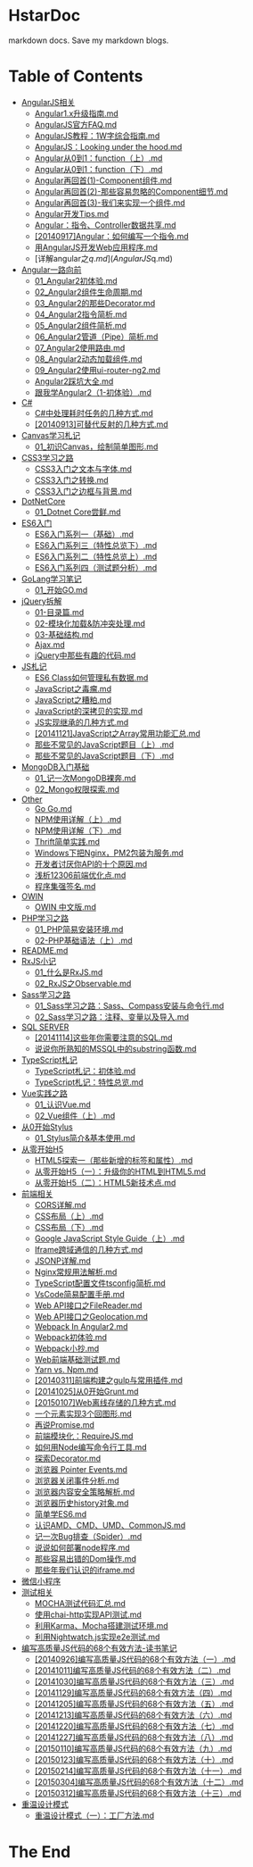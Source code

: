 # HstarDoc
markdown docs.
Save my markdown blogs.

# Table of Contents
<!--TableOfContnets Start-->
* [AngularJS相关](AngularJS%E7%9B%B8%E5%85%B3)
    * [Angular1.x升级指南.md](AngularJS%E7%9B%B8%E5%85%B3/Angular1.x%E5%8D%87%E7%BA%A7%E6%8C%87%E5%8D%97.md)
    * [AngularJS官方FAQ.md](AngularJS%E7%9B%B8%E5%85%B3/AngularJS%E5%AE%98%E6%96%B9FAQ.md)
    * [AngularJS教程：1W字综合指南.md](AngularJS%E7%9B%B8%E5%85%B3/AngularJS%E6%95%99%E7%A8%8B%EF%BC%9A1W%E5%AD%97%E7%BB%BC%E5%90%88%E6%8C%87%E5%8D%97.md)
    * [AngularJS：Looking under the hood.md](AngularJS%E7%9B%B8%E5%85%B3/AngularJS%EF%BC%9ALooking%20under%20the%20hood.md)
    * [Angular从0到1：function（上）.md](AngularJS%E7%9B%B8%E5%85%B3/Angular%E4%BB%8E0%E5%88%B01%EF%BC%9Afunction%EF%BC%88%E4%B8%8A%EF%BC%89.md)
    * [Angular从0到1：function（下）.md](AngularJS%E7%9B%B8%E5%85%B3/Angular%E4%BB%8E0%E5%88%B01%EF%BC%9Afunction%EF%BC%88%E4%B8%8B%EF%BC%89.md)
    * [Angular再回首(1)-Component组件.md](AngularJS%E7%9B%B8%E5%85%B3/Angular%E5%86%8D%E5%9B%9E%E9%A6%96(1)-Component%E7%BB%84%E4%BB%B6.md)
    * [Angular再回首(2)-那些容易忽略的Component细节.md](AngularJS%E7%9B%B8%E5%85%B3/Angular%E5%86%8D%E5%9B%9E%E9%A6%96(2)-%E9%82%A3%E4%BA%9B%E5%AE%B9%E6%98%93%E5%BF%BD%E7%95%A5%E7%9A%84Component%E7%BB%86%E8%8A%82.md)
    * [Angular再回首(3)-我们来实现一个组件.md](AngularJS%E7%9B%B8%E5%85%B3/Angular%E5%86%8D%E5%9B%9E%E9%A6%96(3)-%E6%88%91%E4%BB%AC%E6%9D%A5%E5%AE%9E%E7%8E%B0%E4%B8%80%E4%B8%AA%E7%BB%84%E4%BB%B6.md)
    * [Angular开发Tips.md](AngularJS%E7%9B%B8%E5%85%B3/Angular%E5%BC%80%E5%8F%91Tips.md)
    * [Angular：指令、Controller数据共享.md](AngularJS%E7%9B%B8%E5%85%B3/Angular%EF%BC%9A%E6%8C%87%E4%BB%A4%E3%80%81Controller%E6%95%B0%E6%8D%AE%E5%85%B1%E4%BA%AB.md)
    * [[20140917]Angular：如何编写一个指令.md](AngularJS%E7%9B%B8%E5%85%B3/%5B20140917%5DAngular%EF%BC%9A%E5%A6%82%E4%BD%95%E7%BC%96%E5%86%99%E4%B8%80%E4%B8%AA%E6%8C%87%E4%BB%A4.md)
    * [用AngularJS开发Web应用程序.md](AngularJS%E7%9B%B8%E5%85%B3/%E7%94%A8AngularJS%E5%BC%80%E5%8F%91Web%E5%BA%94%E7%94%A8%E7%A8%8B%E5%BA%8F.md)
    * [详解angular之$q.md](AngularJS%E7%9B%B8%E5%85%B3/%E8%AF%A6%E8%A7%A3angular%E4%B9%8B$q.md)
* [Angular一路向前](Angular%E4%B8%80%E8%B7%AF%E5%90%91%E5%89%8D)
    * [01_Angular2初体验.md](Angular%E4%B8%80%E8%B7%AF%E5%90%91%E5%89%8D/01_Angular2%E5%88%9D%E4%BD%93%E9%AA%8C.md)
    * [02_Angular2组件生命周期.md](Angular%E4%B8%80%E8%B7%AF%E5%90%91%E5%89%8D/02_Angular2%E7%BB%84%E4%BB%B6%E7%94%9F%E5%91%BD%E5%91%A8%E6%9C%9F.md)
    * [03_Angular2的那些Decorator.md](Angular%E4%B8%80%E8%B7%AF%E5%90%91%E5%89%8D/03_Angular2%E7%9A%84%E9%82%A3%E4%BA%9BDecorator.md)
    * [04_Angular2指令简析.md](Angular%E4%B8%80%E8%B7%AF%E5%90%91%E5%89%8D/04_Angular2%E6%8C%87%E4%BB%A4%E7%AE%80%E6%9E%90.md)
    * [05_Angular2组件简析.md](Angular%E4%B8%80%E8%B7%AF%E5%90%91%E5%89%8D/05_Angular2%E7%BB%84%E4%BB%B6%E7%AE%80%E6%9E%90.md)
    * [06_Angular2管道（Pipe）简析.md](Angular%E4%B8%80%E8%B7%AF%E5%90%91%E5%89%8D/06_Angular2%E7%AE%A1%E9%81%93%EF%BC%88Pipe%EF%BC%89%E7%AE%80%E6%9E%90.md)
    * [07_Angular2使用路由.md](Angular%E4%B8%80%E8%B7%AF%E5%90%91%E5%89%8D/07_Angular2%E4%BD%BF%E7%94%A8%E8%B7%AF%E7%94%B1.md)
    * [08_Angular2动态加载组件.md](Angular%E4%B8%80%E8%B7%AF%E5%90%91%E5%89%8D/08_Angular2%E5%8A%A8%E6%80%81%E5%8A%A0%E8%BD%BD%E7%BB%84%E4%BB%B6.md)
    * [09_Angular2使用ui-router-ng2.md](Angular%E4%B8%80%E8%B7%AF%E5%90%91%E5%89%8D/09_Angular2%E4%BD%BF%E7%94%A8ui-router-ng2.md)
    * [Angular2踩坑大全.md](Angular%E4%B8%80%E8%B7%AF%E5%90%91%E5%89%8D/Angular2%E8%B8%A9%E5%9D%91%E5%A4%A7%E5%85%A8.md)
    * [跟我学Angular2（1-初体验）.md](Angular%E4%B8%80%E8%B7%AF%E5%90%91%E5%89%8D/%E8%B7%9F%E6%88%91%E5%AD%A6Angular2%EF%BC%881-%E5%88%9D%E4%BD%93%E9%AA%8C%EF%BC%89.md)
* [C#](C#)
    * [C#中处理耗时任务的几种方式.md](C#/C#%E4%B8%AD%E5%A4%84%E7%90%86%E8%80%97%E6%97%B6%E4%BB%BB%E5%8A%A1%E7%9A%84%E5%87%A0%E7%A7%8D%E6%96%B9%E5%BC%8F.md)
    * [[20140913]可替代反射的几种方式.md](C#/%5B20140913%5D%E5%8F%AF%E6%9B%BF%E4%BB%A3%E5%8F%8D%E5%B0%84%E7%9A%84%E5%87%A0%E7%A7%8D%E6%96%B9%E5%BC%8F.md)
* [Canvas学习札记](Canvas%E5%AD%A6%E4%B9%A0%E6%9C%AD%E8%AE%B0)
    * [01_初识Canvas，绘制简单图形.md](Canvas%E5%AD%A6%E4%B9%A0%E6%9C%AD%E8%AE%B0/01_%E5%88%9D%E8%AF%86Canvas%EF%BC%8C%E7%BB%98%E5%88%B6%E7%AE%80%E5%8D%95%E5%9B%BE%E5%BD%A2.md)
* [CSS3学习之路](CSS3%E5%AD%A6%E4%B9%A0%E4%B9%8B%E8%B7%AF)
    * [CSS3入门之文本与字体.md](CSS3%E5%AD%A6%E4%B9%A0%E4%B9%8B%E8%B7%AF/CSS3%E5%85%A5%E9%97%A8%E4%B9%8B%E6%96%87%E6%9C%AC%E4%B8%8E%E5%AD%97%E4%BD%93.md)
    * [CSS3入门之转换.md](CSS3%E5%AD%A6%E4%B9%A0%E4%B9%8B%E8%B7%AF/CSS3%E5%85%A5%E9%97%A8%E4%B9%8B%E8%BD%AC%E6%8D%A2.md)
    * [CSS3入门之边框与背景.md](CSS3%E5%AD%A6%E4%B9%A0%E4%B9%8B%E8%B7%AF/CSS3%E5%85%A5%E9%97%A8%E4%B9%8B%E8%BE%B9%E6%A1%86%E4%B8%8E%E8%83%8C%E6%99%AF.md)
* [DotNetCore](DotNetCore)
    * [01_Dotnet Core尝鲜.md](DotNetCore/01_Dotnet%20Core%E5%B0%9D%E9%B2%9C.md)
* [ES6入门](ES6%E5%85%A5%E9%97%A8)
    * [ES6入门系列一（基础）.md](ES6%E5%85%A5%E9%97%A8/ES6%E5%85%A5%E9%97%A8%E7%B3%BB%E5%88%97%E4%B8%80%EF%BC%88%E5%9F%BA%E7%A1%80%EF%BC%89.md)
    * [ES6入门系列三（特性总览下）.md](ES6%E5%85%A5%E9%97%A8/ES6%E5%85%A5%E9%97%A8%E7%B3%BB%E5%88%97%E4%B8%89%EF%BC%88%E7%89%B9%E6%80%A7%E6%80%BB%E8%A7%88%E4%B8%8B%EF%BC%89.md)
    * [ES6入门系列二（特性总览上）.md](ES6%E5%85%A5%E9%97%A8/ES6%E5%85%A5%E9%97%A8%E7%B3%BB%E5%88%97%E4%BA%8C%EF%BC%88%E7%89%B9%E6%80%A7%E6%80%BB%E8%A7%88%E4%B8%8A%EF%BC%89.md)
    * [ES6入门系列四（测试题分析）.md](ES6%E5%85%A5%E9%97%A8/ES6%E5%85%A5%E9%97%A8%E7%B3%BB%E5%88%97%E5%9B%9B%EF%BC%88%E6%B5%8B%E8%AF%95%E9%A2%98%E5%88%86%E6%9E%90%EF%BC%89.md)
* [GoLang学习笔记](GoLang%E5%AD%A6%E4%B9%A0%E7%AC%94%E8%AE%B0)
    * [01_开始GO.md](GoLang%E5%AD%A6%E4%B9%A0%E7%AC%94%E8%AE%B0/01_%E5%BC%80%E5%A7%8BGO.md)
* [jQuery拆解](jQuery%E6%8B%86%E8%A7%A3)
    * [01-目录篇.md](jQuery%E6%8B%86%E8%A7%A3/01-%E7%9B%AE%E5%BD%95%E7%AF%87.md)
    * [02-模块化加载&防冲突处理.md](jQuery%E6%8B%86%E8%A7%A3/02-%E6%A8%A1%E5%9D%97%E5%8C%96%E5%8A%A0%E8%BD%BD&%E9%98%B2%E5%86%B2%E7%AA%81%E5%A4%84%E7%90%86.md)
    * [03-基础结构.md](jQuery%E6%8B%86%E8%A7%A3/03-%E5%9F%BA%E7%A1%80%E7%BB%93%E6%9E%84.md)
    * [Ajax.md](jQuery%E6%8B%86%E8%A7%A3/Ajax.md)
    * [jQuery中那些有趣的代码.md](jQuery%E6%8B%86%E8%A7%A3/jQuery%E4%B8%AD%E9%82%A3%E4%BA%9B%E6%9C%89%E8%B6%A3%E7%9A%84%E4%BB%A3%E7%A0%81.md)
* [JS札记](JS%E6%9C%AD%E8%AE%B0)
    * [ES6 Class如何管理私有数据.md](JS%E6%9C%AD%E8%AE%B0/ES6%20Class%E5%A6%82%E4%BD%95%E7%AE%A1%E7%90%86%E7%A7%81%E6%9C%89%E6%95%B0%E6%8D%AE.md)
    * [JavaScript之毒瘤.md](JS%E6%9C%AD%E8%AE%B0/JavaScript%E4%B9%8B%E6%AF%92%E7%98%A4.md)
    * [JavaScript之糟粕.md](JS%E6%9C%AD%E8%AE%B0/JavaScript%E4%B9%8B%E7%B3%9F%E7%B2%95.md)
    * [JavaScript的深拷贝的实现.md](JS%E6%9C%AD%E8%AE%B0/JavaScript%E7%9A%84%E6%B7%B1%E6%8B%B7%E8%B4%9D%E7%9A%84%E5%AE%9E%E7%8E%B0.md)
    * [JS实现继承的几种方式.md](JS%E6%9C%AD%E8%AE%B0/JS%E5%AE%9E%E7%8E%B0%E7%BB%A7%E6%89%BF%E7%9A%84%E5%87%A0%E7%A7%8D%E6%96%B9%E5%BC%8F.md)
    * [[20141121]JavaScript之Array常用功能汇总.md](JS%E6%9C%AD%E8%AE%B0/%5B20141121%5DJavaScript%E4%B9%8BArray%E5%B8%B8%E7%94%A8%E5%8A%9F%E8%83%BD%E6%B1%87%E6%80%BB.md)
    * [那些不常见的JavaScript题目（上）.md](JS%E6%9C%AD%E8%AE%B0/%E9%82%A3%E4%BA%9B%E4%B8%8D%E5%B8%B8%E8%A7%81%E7%9A%84JavaScript%E9%A2%98%E7%9B%AE%EF%BC%88%E4%B8%8A%EF%BC%89.md)
    * [那些不常见的JavaScript题目（下）.md](JS%E6%9C%AD%E8%AE%B0/%E9%82%A3%E4%BA%9B%E4%B8%8D%E5%B8%B8%E8%A7%81%E7%9A%84JavaScript%E9%A2%98%E7%9B%AE%EF%BC%88%E4%B8%8B%EF%BC%89.md)
* [MongoDB入门基础](MongoDB%E5%85%A5%E9%97%A8%E5%9F%BA%E7%A1%80)
    * [01_记一次MongoDB裸奔.md](MongoDB%E5%85%A5%E9%97%A8%E5%9F%BA%E7%A1%80/01_%E8%AE%B0%E4%B8%80%E6%AC%A1MongoDB%E8%A3%B8%E5%A5%94.md)
    * [02_Mongo权限探索.md](MongoDB%E5%85%A5%E9%97%A8%E5%9F%BA%E7%A1%80/02_Mongo%E6%9D%83%E9%99%90%E6%8E%A2%E7%B4%A2.md)
* [Other](Other)
    * [Go Go.md](Other/Go%20Go.md)
    * [NPM使用详解（上）.md](Other/NPM%E4%BD%BF%E7%94%A8%E8%AF%A6%E8%A7%A3%EF%BC%88%E4%B8%8A%EF%BC%89.md)
    * [NPM使用详解（下）.md](Other/NPM%E4%BD%BF%E7%94%A8%E8%AF%A6%E8%A7%A3%EF%BC%88%E4%B8%8B%EF%BC%89.md)
    * [Thrift简单实践.md](Other/Thrift%E7%AE%80%E5%8D%95%E5%AE%9E%E8%B7%B5.md)
    * [Windows下把Nginx，PM2包装为服务.md](Other/Windows%E4%B8%8B%E6%8A%8ANginx%EF%BC%8CPM2%E5%8C%85%E8%A3%85%E4%B8%BA%E6%9C%8D%E5%8A%A1.md)
    * [开发者讨厌你API的十个原因.md](Other/%E5%BC%80%E5%8F%91%E8%80%85%E8%AE%A8%E5%8E%8C%E4%BD%A0API%E7%9A%84%E5%8D%81%E4%B8%AA%E5%8E%9F%E5%9B%A0.md)
    * [浅析12306前端优化点.md](Other/%E6%B5%85%E6%9E%9012306%E5%89%8D%E7%AB%AF%E4%BC%98%E5%8C%96%E7%82%B9.md)
    * [程序集强签名.md](Other/%E7%A8%8B%E5%BA%8F%E9%9B%86%E5%BC%BA%E7%AD%BE%E5%90%8D.md)
* [OWIN](OWIN)
    * [OWIN 中文版.md](OWIN/OWIN%20%E4%B8%AD%E6%96%87%E7%89%88.md)
* [PHP学习之路](PHP%E5%AD%A6%E4%B9%A0%E4%B9%8B%E8%B7%AF)
    * [01_PHP简易安装环境.md](PHP%E5%AD%A6%E4%B9%A0%E4%B9%8B%E8%B7%AF/01_PHP%E7%AE%80%E6%98%93%E5%AE%89%E8%A3%85%E7%8E%AF%E5%A2%83.md)
    * [02-PHP基础语法（上）.md](PHP%E5%AD%A6%E4%B9%A0%E4%B9%8B%E8%B7%AF/02-PHP%E5%9F%BA%E7%A1%80%E8%AF%AD%E6%B3%95%EF%BC%88%E4%B8%8A%EF%BC%89.md)
* [README.md](README.md)
* [RxJS小记](RxJS%E5%B0%8F%E8%AE%B0)
    * [01_什么是RxJS.md](RxJS%E5%B0%8F%E8%AE%B0/01_%E4%BB%80%E4%B9%88%E6%98%AFRxJS.md)
    * [02_RxJS之Observable.md](RxJS%E5%B0%8F%E8%AE%B0/02_RxJS%E4%B9%8BObservable.md)
* [Sass学习之路](Sass%E5%AD%A6%E4%B9%A0%E4%B9%8B%E8%B7%AF)
    * [01_Sass学习之路：Sass、Compass安装与命令行.md](Sass%E5%AD%A6%E4%B9%A0%E4%B9%8B%E8%B7%AF/01_Sass%E5%AD%A6%E4%B9%A0%E4%B9%8B%E8%B7%AF%EF%BC%9ASass%E3%80%81Compass%E5%AE%89%E8%A3%85%E4%B8%8E%E5%91%BD%E4%BB%A4%E8%A1%8C.md)
    * [02_Sass学习之路：注释、变量以及导入.md](Sass%E5%AD%A6%E4%B9%A0%E4%B9%8B%E8%B7%AF/02_Sass%E5%AD%A6%E4%B9%A0%E4%B9%8B%E8%B7%AF%EF%BC%9A%E6%B3%A8%E9%87%8A%E3%80%81%E5%8F%98%E9%87%8F%E4%BB%A5%E5%8F%8A%E5%AF%BC%E5%85%A5.md)
* [SQL SERVER](SQL%20SERVER)
    * [[20141114]这些年你需要注意的SQL.md](SQL%20SERVER/%5B20141114%5D%E8%BF%99%E4%BA%9B%E5%B9%B4%E4%BD%A0%E9%9C%80%E8%A6%81%E6%B3%A8%E6%84%8F%E7%9A%84SQL.md)
    * [说说你所熟知的MSSQL中的substring函数.md](SQL%20SERVER/%E8%AF%B4%E8%AF%B4%E4%BD%A0%E6%89%80%E7%86%9F%E7%9F%A5%E7%9A%84MSSQL%E4%B8%AD%E7%9A%84substring%E5%87%BD%E6%95%B0.md)
* [TypeScript札记](TypeScript%E6%9C%AD%E8%AE%B0)
    * [TypeScript札记：初体验.md](TypeScript%E6%9C%AD%E8%AE%B0/TypeScript%E6%9C%AD%E8%AE%B0%EF%BC%9A%E5%88%9D%E4%BD%93%E9%AA%8C.md)
    * [TypeScript札记：特性总览.md](TypeScript%E6%9C%AD%E8%AE%B0/TypeScript%E6%9C%AD%E8%AE%B0%EF%BC%9A%E7%89%B9%E6%80%A7%E6%80%BB%E8%A7%88.md)
* [Vue实践之路](Vue%E5%AE%9E%E8%B7%B5%E4%B9%8B%E8%B7%AF)
    * [01_认识Vue.md](Vue%E5%AE%9E%E8%B7%B5%E4%B9%8B%E8%B7%AF/01_%E8%AE%A4%E8%AF%86Vue.md)
    * [02_Vue组件（上）.md](Vue%E5%AE%9E%E8%B7%B5%E4%B9%8B%E8%B7%AF/02_Vue%E7%BB%84%E4%BB%B6%EF%BC%88%E4%B8%8A%EF%BC%89.md)
* [从0开始Stylus](%E4%BB%8E0%E5%BC%80%E5%A7%8BStylus)
    * [01_Stylus简介&基本使用.md](%E4%BB%8E0%E5%BC%80%E5%A7%8BStylus/01_Stylus%E7%AE%80%E4%BB%8B&%E5%9F%BA%E6%9C%AC%E4%BD%BF%E7%94%A8.md)
* [从零开始H5](%E4%BB%8E%E9%9B%B6%E5%BC%80%E5%A7%8BH5)
    * [HTML5探索一（那些新增的标签和属性）.md](%E4%BB%8E%E9%9B%B6%E5%BC%80%E5%A7%8BH5/HTML5%E6%8E%A2%E7%B4%A2%E4%B8%80%EF%BC%88%E9%82%A3%E4%BA%9B%E6%96%B0%E5%A2%9E%E7%9A%84%E6%A0%87%E7%AD%BE%E5%92%8C%E5%B1%9E%E6%80%A7%EF%BC%89.md)
    * [从零开始H5（一）：升级你的HTML到HTML5.md](%E4%BB%8E%E9%9B%B6%E5%BC%80%E5%A7%8BH5/%E4%BB%8E%E9%9B%B6%E5%BC%80%E5%A7%8BH5%EF%BC%88%E4%B8%80%EF%BC%89%EF%BC%9A%E5%8D%87%E7%BA%A7%E4%BD%A0%E7%9A%84HTML%E5%88%B0HTML5.md)
    * [从零开始H5（二）：HTML5新技术点.md](%E4%BB%8E%E9%9B%B6%E5%BC%80%E5%A7%8BH5/%E4%BB%8E%E9%9B%B6%E5%BC%80%E5%A7%8BH5%EF%BC%88%E4%BA%8C%EF%BC%89%EF%BC%9AHTML5%E6%96%B0%E6%8A%80%E6%9C%AF%E7%82%B9.md)
* [前端相关](%E5%89%8D%E7%AB%AF%E7%9B%B8%E5%85%B3)
    * [CORS详解.md](%E5%89%8D%E7%AB%AF%E7%9B%B8%E5%85%B3/CORS%E8%AF%A6%E8%A7%A3.md)
    * [CSS布局（上）.md](%E5%89%8D%E7%AB%AF%E7%9B%B8%E5%85%B3/CSS%E5%B8%83%E5%B1%80%EF%BC%88%E4%B8%8A%EF%BC%89.md)
    * [CSS布局（下）.md](%E5%89%8D%E7%AB%AF%E7%9B%B8%E5%85%B3/CSS%E5%B8%83%E5%B1%80%EF%BC%88%E4%B8%8B%EF%BC%89.md)
    * [Google JavaScript Style Guide（上）.md](%E5%89%8D%E7%AB%AF%E7%9B%B8%E5%85%B3/Google%20JavaScript%20Style%20Guide%EF%BC%88%E4%B8%8A%EF%BC%89.md)
    * [Iframe跨域通信的几种方式.md](%E5%89%8D%E7%AB%AF%E7%9B%B8%E5%85%B3/Iframe%E8%B7%A8%E5%9F%9F%E9%80%9A%E4%BF%A1%E7%9A%84%E5%87%A0%E7%A7%8D%E6%96%B9%E5%BC%8F.md)
    * [JSONP详解.md](%E5%89%8D%E7%AB%AF%E7%9B%B8%E5%85%B3/JSONP%E8%AF%A6%E8%A7%A3.md)
    * [Nginx常规用法解析.md](%E5%89%8D%E7%AB%AF%E7%9B%B8%E5%85%B3/Nginx%E5%B8%B8%E8%A7%84%E7%94%A8%E6%B3%95%E8%A7%A3%E6%9E%90.md)
    * [TypeScript配置文件tsconfig简析.md](%E5%89%8D%E7%AB%AF%E7%9B%B8%E5%85%B3/TypeScript%E9%85%8D%E7%BD%AE%E6%96%87%E4%BB%B6tsconfig%E7%AE%80%E6%9E%90.md)
    * [VsCode简易配置手册.md](%E5%89%8D%E7%AB%AF%E7%9B%B8%E5%85%B3/VsCode%E7%AE%80%E6%98%93%E9%85%8D%E7%BD%AE%E6%89%8B%E5%86%8C.md)
    * [Web API接口之FileReader.md](%E5%89%8D%E7%AB%AF%E7%9B%B8%E5%85%B3/Web%20API%E6%8E%A5%E5%8F%A3%E4%B9%8BFileReader.md)
    * [Web API接口之Geolocation.md](%E5%89%8D%E7%AB%AF%E7%9B%B8%E5%85%B3/Web%20API%E6%8E%A5%E5%8F%A3%E4%B9%8BGeolocation.md)
    * [Webpack In Angular2.md](%E5%89%8D%E7%AB%AF%E7%9B%B8%E5%85%B3/Webpack%20In%20Angular2.md)
    * [Webpack初体验.md](%E5%89%8D%E7%AB%AF%E7%9B%B8%E5%85%B3/Webpack%E5%88%9D%E4%BD%93%E9%AA%8C.md)
    * [Webpack小抄.md](%E5%89%8D%E7%AB%AF%E7%9B%B8%E5%85%B3/Webpack%E5%B0%8F%E6%8A%84.md)
    * [Web前端基础测试题.md](%E5%89%8D%E7%AB%AF%E7%9B%B8%E5%85%B3/Web%E5%89%8D%E7%AB%AF%E5%9F%BA%E7%A1%80%E6%B5%8B%E8%AF%95%E9%A2%98.md)
    * [Yarn vs. Npm.md](%E5%89%8D%E7%AB%AF%E7%9B%B8%E5%85%B3/Yarn%20vs.%20Npm.md)
    * [[20140311]前端构建之gulp与常用插件.md](%E5%89%8D%E7%AB%AF%E7%9B%B8%E5%85%B3/%5B20140311%5D%E5%89%8D%E7%AB%AF%E6%9E%84%E5%BB%BA%E4%B9%8Bgulp%E4%B8%8E%E5%B8%B8%E7%94%A8%E6%8F%92%E4%BB%B6.md)
    * [[20141025]从0开始Grunt.md](%E5%89%8D%E7%AB%AF%E7%9B%B8%E5%85%B3/%5B20141025%5D%E4%BB%8E0%E5%BC%80%E5%A7%8BGrunt.md)
    * [[20150107]Web离线存储的几种方式.md](%E5%89%8D%E7%AB%AF%E7%9B%B8%E5%85%B3/%5B20150107%5DWeb%E7%A6%BB%E7%BA%BF%E5%AD%98%E5%82%A8%E7%9A%84%E5%87%A0%E7%A7%8D%E6%96%B9%E5%BC%8F.md)
    * [一个元素实现3个回图形.md](%E5%89%8D%E7%AB%AF%E7%9B%B8%E5%85%B3/%E4%B8%80%E4%B8%AA%E5%85%83%E7%B4%A0%E5%AE%9E%E7%8E%B03%E4%B8%AA%E5%9B%9E%E5%9B%BE%E5%BD%A2.md)
    * [再说Promise.md](%E5%89%8D%E7%AB%AF%E7%9B%B8%E5%85%B3/%E5%86%8D%E8%AF%B4Promise.md)
    * [前端模块化：RequireJS.md](%E5%89%8D%E7%AB%AF%E7%9B%B8%E5%85%B3/%E5%89%8D%E7%AB%AF%E6%A8%A1%E5%9D%97%E5%8C%96%EF%BC%9ARequireJS.md)
    * [如何用Node编写命令行工具.md](%E5%89%8D%E7%AB%AF%E7%9B%B8%E5%85%B3/%E5%A6%82%E4%BD%95%E7%94%A8Node%E7%BC%96%E5%86%99%E5%91%BD%E4%BB%A4%E8%A1%8C%E5%B7%A5%E5%85%B7.md)
    * [探索Decorator.md](%E5%89%8D%E7%AB%AF%E7%9B%B8%E5%85%B3/%E6%8E%A2%E7%B4%A2Decorator.md)
    * [浏览器 Pointer Events.md](%E5%89%8D%E7%AB%AF%E7%9B%B8%E5%85%B3/%E6%B5%8F%E8%A7%88%E5%99%A8%20Pointer%20Events.md)
    * [浏览器关闭事件分析.md](%E5%89%8D%E7%AB%AF%E7%9B%B8%E5%85%B3/%E6%B5%8F%E8%A7%88%E5%99%A8%E5%85%B3%E9%97%AD%E4%BA%8B%E4%BB%B6%E5%88%86%E6%9E%90.md)
    * [浏览器内容安全策略解析.md](%E5%89%8D%E7%AB%AF%E7%9B%B8%E5%85%B3/%E6%B5%8F%E8%A7%88%E5%99%A8%E5%86%85%E5%AE%B9%E5%AE%89%E5%85%A8%E7%AD%96%E7%95%A5%E8%A7%A3%E6%9E%90.md)
    * [浏览器历史history对象.md](%E5%89%8D%E7%AB%AF%E7%9B%B8%E5%85%B3/%E6%B5%8F%E8%A7%88%E5%99%A8%E5%8E%86%E5%8F%B2history%E5%AF%B9%E8%B1%A1.md)
    * [简单学ES6.md](%E5%89%8D%E7%AB%AF%E7%9B%B8%E5%85%B3/%E7%AE%80%E5%8D%95%E5%AD%A6ES6.md)
    * [认识AMD、CMD、UMD、CommonJS.md](%E5%89%8D%E7%AB%AF%E7%9B%B8%E5%85%B3/%E8%AE%A4%E8%AF%86AMD%E3%80%81CMD%E3%80%81UMD%E3%80%81CommonJS.md)
    * [记一次Bug排查（Spider）.md](%E5%89%8D%E7%AB%AF%E7%9B%B8%E5%85%B3/%E8%AE%B0%E4%B8%80%E6%AC%A1Bug%E6%8E%92%E6%9F%A5%EF%BC%88Spider%EF%BC%89.md)
    * [说说如何部署node程序.md](%E5%89%8D%E7%AB%AF%E7%9B%B8%E5%85%B3/%E8%AF%B4%E8%AF%B4%E5%A6%82%E4%BD%95%E9%83%A8%E7%BD%B2node%E7%A8%8B%E5%BA%8F.md)
    * [那些容易出错的Dom操作.md](%E5%89%8D%E7%AB%AF%E7%9B%B8%E5%85%B3/%E9%82%A3%E4%BA%9B%E5%AE%B9%E6%98%93%E5%87%BA%E9%94%99%E7%9A%84Dom%E6%93%8D%E4%BD%9C.md)
    * [那些年我们认识的iframe.md](%E5%89%8D%E7%AB%AF%E7%9B%B8%E5%85%B3/%E9%82%A3%E4%BA%9B%E5%B9%B4%E6%88%91%E4%BB%AC%E8%AE%A4%E8%AF%86%E7%9A%84iframe.md)
* [微信小程序](%E5%BE%AE%E4%BF%A1%E5%B0%8F%E7%A8%8B%E5%BA%8F)
* [测试相关](%E6%B5%8B%E8%AF%95%E7%9B%B8%E5%85%B3)
    * [MOCHA测试代码汇总.md](%E6%B5%8B%E8%AF%95%E7%9B%B8%E5%85%B3/MOCHA%E6%B5%8B%E8%AF%95%E4%BB%A3%E7%A0%81%E6%B1%87%E6%80%BB.md)
    * [使用chai-http实现API测试.md](%E6%B5%8B%E8%AF%95%E7%9B%B8%E5%85%B3/%E4%BD%BF%E7%94%A8chai-http%E5%AE%9E%E7%8E%B0API%E6%B5%8B%E8%AF%95.md)
    * [利用Karma、Mocha搭建测试环境.md](%E6%B5%8B%E8%AF%95%E7%9B%B8%E5%85%B3/%E5%88%A9%E7%94%A8Karma%E3%80%81Mocha%E6%90%AD%E5%BB%BA%E6%B5%8B%E8%AF%95%E7%8E%AF%E5%A2%83.md)
    * [利用Nightwatch.js实现e2e测试.md](%E6%B5%8B%E8%AF%95%E7%9B%B8%E5%85%B3/%E5%88%A9%E7%94%A8Nightwatch.js%E5%AE%9E%E7%8E%B0e2e%E6%B5%8B%E8%AF%95.md)
* [编写高质量JS代码的68个有效方法-读书笔记](%E7%BC%96%E5%86%99%E9%AB%98%E8%B4%A8%E9%87%8FJS%E4%BB%A3%E7%A0%81%E7%9A%8468%E4%B8%AA%E6%9C%89%E6%95%88%E6%96%B9%E6%B3%95-%E8%AF%BB%E4%B9%A6%E7%AC%94%E8%AE%B0)
    * [[20140926]编写高质量JS代码的68个有效方法（一）.md](%E7%BC%96%E5%86%99%E9%AB%98%E8%B4%A8%E9%87%8FJS%E4%BB%A3%E7%A0%81%E7%9A%8468%E4%B8%AA%E6%9C%89%E6%95%88%E6%96%B9%E6%B3%95-%E8%AF%BB%E4%B9%A6%E7%AC%94%E8%AE%B0/%5B20140926%5D%E7%BC%96%E5%86%99%E9%AB%98%E8%B4%A8%E9%87%8FJS%E4%BB%A3%E7%A0%81%E7%9A%8468%E4%B8%AA%E6%9C%89%E6%95%88%E6%96%B9%E6%B3%95%EF%BC%88%E4%B8%80%EF%BC%89.md)
    * [[20141011]编写高质量JS代码的68个有效方法（二）.md](%E7%BC%96%E5%86%99%E9%AB%98%E8%B4%A8%E9%87%8FJS%E4%BB%A3%E7%A0%81%E7%9A%8468%E4%B8%AA%E6%9C%89%E6%95%88%E6%96%B9%E6%B3%95-%E8%AF%BB%E4%B9%A6%E7%AC%94%E8%AE%B0/%5B20141011%5D%E7%BC%96%E5%86%99%E9%AB%98%E8%B4%A8%E9%87%8FJS%E4%BB%A3%E7%A0%81%E7%9A%8468%E4%B8%AA%E6%9C%89%E6%95%88%E6%96%B9%E6%B3%95%EF%BC%88%E4%BA%8C%EF%BC%89.md)
    * [[20141030]编写高质量JS代码的68个有效方法（三）.md](%E7%BC%96%E5%86%99%E9%AB%98%E8%B4%A8%E9%87%8FJS%E4%BB%A3%E7%A0%81%E7%9A%8468%E4%B8%AA%E6%9C%89%E6%95%88%E6%96%B9%E6%B3%95-%E8%AF%BB%E4%B9%A6%E7%AC%94%E8%AE%B0/%5B20141030%5D%E7%BC%96%E5%86%99%E9%AB%98%E8%B4%A8%E9%87%8FJS%E4%BB%A3%E7%A0%81%E7%9A%8468%E4%B8%AA%E6%9C%89%E6%95%88%E6%96%B9%E6%B3%95%EF%BC%88%E4%B8%89%EF%BC%89.md)
    * [[20141129]编写高质量JS代码的68个有效方法（四）.md](%E7%BC%96%E5%86%99%E9%AB%98%E8%B4%A8%E9%87%8FJS%E4%BB%A3%E7%A0%81%E7%9A%8468%E4%B8%AA%E6%9C%89%E6%95%88%E6%96%B9%E6%B3%95-%E8%AF%BB%E4%B9%A6%E7%AC%94%E8%AE%B0/%5B20141129%5D%E7%BC%96%E5%86%99%E9%AB%98%E8%B4%A8%E9%87%8FJS%E4%BB%A3%E7%A0%81%E7%9A%8468%E4%B8%AA%E6%9C%89%E6%95%88%E6%96%B9%E6%B3%95%EF%BC%88%E5%9B%9B%EF%BC%89.md)
    * [[20141205]编写高质量JS代码的68个有效方法（五）.md](%E7%BC%96%E5%86%99%E9%AB%98%E8%B4%A8%E9%87%8FJS%E4%BB%A3%E7%A0%81%E7%9A%8468%E4%B8%AA%E6%9C%89%E6%95%88%E6%96%B9%E6%B3%95-%E8%AF%BB%E4%B9%A6%E7%AC%94%E8%AE%B0/%5B20141205%5D%E7%BC%96%E5%86%99%E9%AB%98%E8%B4%A8%E9%87%8FJS%E4%BB%A3%E7%A0%81%E7%9A%8468%E4%B8%AA%E6%9C%89%E6%95%88%E6%96%B9%E6%B3%95%EF%BC%88%E4%BA%94%EF%BC%89.md)
    * [[20141213]编写高质量JS代码的68个有效方法（六）.md](%E7%BC%96%E5%86%99%E9%AB%98%E8%B4%A8%E9%87%8FJS%E4%BB%A3%E7%A0%81%E7%9A%8468%E4%B8%AA%E6%9C%89%E6%95%88%E6%96%B9%E6%B3%95-%E8%AF%BB%E4%B9%A6%E7%AC%94%E8%AE%B0/%5B20141213%5D%E7%BC%96%E5%86%99%E9%AB%98%E8%B4%A8%E9%87%8FJS%E4%BB%A3%E7%A0%81%E7%9A%8468%E4%B8%AA%E6%9C%89%E6%95%88%E6%96%B9%E6%B3%95%EF%BC%88%E5%85%AD%EF%BC%89.md)
    * [[20141220]编写高质量JS代码的68个有效方法（七）.md](%E7%BC%96%E5%86%99%E9%AB%98%E8%B4%A8%E9%87%8FJS%E4%BB%A3%E7%A0%81%E7%9A%8468%E4%B8%AA%E6%9C%89%E6%95%88%E6%96%B9%E6%B3%95-%E8%AF%BB%E4%B9%A6%E7%AC%94%E8%AE%B0/%5B20141220%5D%E7%BC%96%E5%86%99%E9%AB%98%E8%B4%A8%E9%87%8FJS%E4%BB%A3%E7%A0%81%E7%9A%8468%E4%B8%AA%E6%9C%89%E6%95%88%E6%96%B9%E6%B3%95%EF%BC%88%E4%B8%83%EF%BC%89.md)
    * [[20141227]编写高质量JS代码的68个有效方法（八）.md](%E7%BC%96%E5%86%99%E9%AB%98%E8%B4%A8%E9%87%8FJS%E4%BB%A3%E7%A0%81%E7%9A%8468%E4%B8%AA%E6%9C%89%E6%95%88%E6%96%B9%E6%B3%95-%E8%AF%BB%E4%B9%A6%E7%AC%94%E8%AE%B0/%5B20141227%5D%E7%BC%96%E5%86%99%E9%AB%98%E8%B4%A8%E9%87%8FJS%E4%BB%A3%E7%A0%81%E7%9A%8468%E4%B8%AA%E6%9C%89%E6%95%88%E6%96%B9%E6%B3%95%EF%BC%88%E5%85%AB%EF%BC%89.md)
    * [[20150110]编写高质量JS代码的68个有效方法（九）.md](%E7%BC%96%E5%86%99%E9%AB%98%E8%B4%A8%E9%87%8FJS%E4%BB%A3%E7%A0%81%E7%9A%8468%E4%B8%AA%E6%9C%89%E6%95%88%E6%96%B9%E6%B3%95-%E8%AF%BB%E4%B9%A6%E7%AC%94%E8%AE%B0/%5B20150110%5D%E7%BC%96%E5%86%99%E9%AB%98%E8%B4%A8%E9%87%8FJS%E4%BB%A3%E7%A0%81%E7%9A%8468%E4%B8%AA%E6%9C%89%E6%95%88%E6%96%B9%E6%B3%95%EF%BC%88%E4%B9%9D%EF%BC%89.md)
    * [[20150123]编写高质量JS代码的68个有效方法（十）.md](%E7%BC%96%E5%86%99%E9%AB%98%E8%B4%A8%E9%87%8FJS%E4%BB%A3%E7%A0%81%E7%9A%8468%E4%B8%AA%E6%9C%89%E6%95%88%E6%96%B9%E6%B3%95-%E8%AF%BB%E4%B9%A6%E7%AC%94%E8%AE%B0/%5B20150123%5D%E7%BC%96%E5%86%99%E9%AB%98%E8%B4%A8%E9%87%8FJS%E4%BB%A3%E7%A0%81%E7%9A%8468%E4%B8%AA%E6%9C%89%E6%95%88%E6%96%B9%E6%B3%95%EF%BC%88%E5%8D%81%EF%BC%89.md)
    * [[20150214]编写高质量JS代码的68个有效方法（十一）.md](%E7%BC%96%E5%86%99%E9%AB%98%E8%B4%A8%E9%87%8FJS%E4%BB%A3%E7%A0%81%E7%9A%8468%E4%B8%AA%E6%9C%89%E6%95%88%E6%96%B9%E6%B3%95-%E8%AF%BB%E4%B9%A6%E7%AC%94%E8%AE%B0/%5B20150214%5D%E7%BC%96%E5%86%99%E9%AB%98%E8%B4%A8%E9%87%8FJS%E4%BB%A3%E7%A0%81%E7%9A%8468%E4%B8%AA%E6%9C%89%E6%95%88%E6%96%B9%E6%B3%95%EF%BC%88%E5%8D%81%E4%B8%80%EF%BC%89.md)
    * [[20150304]编写高质量JS代码的68个有效方法（十二）.md](%E7%BC%96%E5%86%99%E9%AB%98%E8%B4%A8%E9%87%8FJS%E4%BB%A3%E7%A0%81%E7%9A%8468%E4%B8%AA%E6%9C%89%E6%95%88%E6%96%B9%E6%B3%95-%E8%AF%BB%E4%B9%A6%E7%AC%94%E8%AE%B0/%5B20150304%5D%E7%BC%96%E5%86%99%E9%AB%98%E8%B4%A8%E9%87%8FJS%E4%BB%A3%E7%A0%81%E7%9A%8468%E4%B8%AA%E6%9C%89%E6%95%88%E6%96%B9%E6%B3%95%EF%BC%88%E5%8D%81%E4%BA%8C%EF%BC%89.md)
    * [[20150312]编写高质量JS代码的68个有效方法（十三）.md](%E7%BC%96%E5%86%99%E9%AB%98%E8%B4%A8%E9%87%8FJS%E4%BB%A3%E7%A0%81%E7%9A%8468%E4%B8%AA%E6%9C%89%E6%95%88%E6%96%B9%E6%B3%95-%E8%AF%BB%E4%B9%A6%E7%AC%94%E8%AE%B0/%5B20150312%5D%E7%BC%96%E5%86%99%E9%AB%98%E8%B4%A8%E9%87%8FJS%E4%BB%A3%E7%A0%81%E7%9A%8468%E4%B8%AA%E6%9C%89%E6%95%88%E6%96%B9%E6%B3%95%EF%BC%88%E5%8D%81%E4%B8%89%EF%BC%89.md)
* [重温设计模式](%E9%87%8D%E6%B8%A9%E8%AE%BE%E8%AE%A1%E6%A8%A1%E5%BC%8F)
    * [重温设计模式（一）：工厂方法.md](%E9%87%8D%E6%B8%A9%E8%AE%BE%E8%AE%A1%E6%A8%A1%E5%BC%8F/%E9%87%8D%E6%B8%A9%E8%AE%BE%E8%AE%A1%E6%A8%A1%E5%BC%8F%EF%BC%88%E4%B8%80%EF%BC%89%EF%BC%9A%E5%B7%A5%E5%8E%82%E6%96%B9%E6%B3%95.md)
<!--TableOfContnets End-->






# The End
